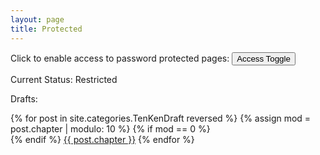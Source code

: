 ```yaml
---
layout: page
title: Protected
---
```


Click to enable access to password protected pages: <button onclick="accessToggle()">Access Toggle</button>

<div id="result"></div>
<script>
if (typeof(Storage) === "undefined") {
  document.getElementById("result").innerHTML = "Sorry, your browser does not support web storage.";
}
</script>

<div class="status">
<p>Current Status: Restricted</p>
</div>


Drafts:

<p>
{% for post in site.categories.TenKenDraft reversed %}
  {% assign mod = post.chapter | modulo: 10 %}
  {% if mod == 0 %}
    <br>
  {% endif %}
  <a href="{{ post.url }}">{{ post.chapter }}</a>
{% endfor %}
</p>


<script>	
function printAccess() {
  console.log(localStorage.getItem("access"));
  var element = document.getElementsByClassName("status")[0];
  if (localStorage.getItem("access") === "1") {
    element.innerHTML = element.innerHTML.replace(/Restricted\b/g, 'Allowed');
  }
  else {
    element.innerHTML = element.innerHTML.replace(/Allowed\b/g, 'Restricted');
  }
}

printAccess();

function accessToggle()
{
  if (localStorage.getItem("access") &&
  	localStorage.getItem("access") === "1")
  {
    localStorage.setItem("access", "0")
  }
  else
  {
    localStorage.setItem("access", "1")
  }
  
  printAccess()
}
</script>
